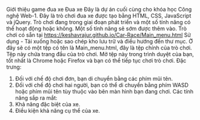 Giới thiệu game đua xe
Đua xe
Đây là dự án cuối cùng cho khóa học Công nghệ Web-1. Đây là trò chơi đua xe được tạo bằng HTML, CSS, JavaScript và jQuery. Trò chơi đang trong giai đoạn phát triển và một số tính năng có thể hoạt động hoặc không. Một số tính năng sẽ sớm được thêm vào.
Trò chơi có sẵn tại https://keshavrajur.github.io/Car-Race/Main_menu.html
Sử dụng - Tải xuống hoặc sao chép kho lưu trữ và điều hướng đến thư mục. Ở đây sẽ có một tệp có tên là Main_menu.html, đây là tệp chính của trò chơi. Tệp này chứa trang đầu của trò chơi. Mở tệp này trong trình duyệt của bạn, tốt nhất là Chrome hoặc Firefox và bạn có thể tiếp tục chơi trò chơi.
Đặc trưng:
1.	Đối với chế độ chơi đơn, bạn di chuyển bằng các phím mũi tên.
2.	Đối với chế độ chơi hai người, bạn có thể di chuyển bằng phím WASD hoặc phím mũi tên tùy thuộc vào bên màn hình bạn đang chơi.
Các tính năng sắp ra mắt:
1.	Khả năng đặc biệt của xe.
2.	Điều kiện khả năng cụ thể của xe.

